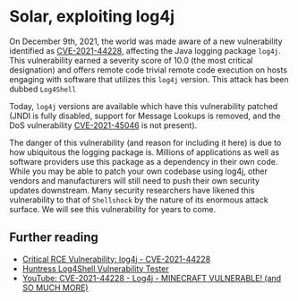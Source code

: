 # Solar, exploiting log4j

On December 9th, 2021, the world was made aware of a new vulnerability identified as 
[CVE-2021-44228](https://nvd.nist.gov/vuln/detail/CVE-2021-44228), affecting the Java logging package `log4j`. 
This vulnerability earned a severity score of 10.0 (the most critical designation) and offers remote code trivial 
remote code execution on hosts engaging with software that utilizes this `log4j` version. This attack has been dubbed 
`Log4Shell`

Today, `log4j` versions are available which have this vulnerability patched (JNDI is fully disabled, support for 
Message Lookups is removed, and the DoS vulnerability [CVE-2021-45046](https://nvd.nist.gov/vuln/detail/CVE-2021-45046) 
is not present).

The danger of this vulnerability (and reason for including it here) is due to how ubiquitous the logging package is. 
Millions of applications as well as software providers use this package as a dependency in their own code. While 
you may be able to patch your own codebase using log4j, other vendors and manufacturers will still need to push 
their own security updates downstream. Many security researchers have likened this vulnerability to that of 
`Shellshock` by the nature of its enormous attack surface. We will see this vulnerability for years to come.
 
## Further reading

* [Critical RCE Vulnerability: log4j - CVE-2021-44228](https://www.huntress.com/blog/rapid-response-critical-rce-vulnerability-is-affecting-java)
* [Huntress Log4Shell Vulnerability Tester](https://log4shell.huntress.com/)
* [YouTube: CVE-2021-44228 - Log4j - MINECRAFT VULNERABLE! (and SO MUCH MORE)](https://www.youtube.com/watch?v=7qoPDq41xhQ)


